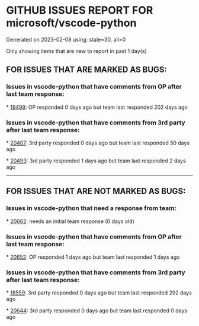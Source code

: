 
# GITHUB ISSUES REPORT FOR microsoft/vscode-python


Generated on 2023-02-08 using: stale=30, all=0


Only showing items that are new to report in past 1 day(s)


## FOR ISSUES THAT ARE MARKED AS BUGS:


### Issues in vscode-python that have comments from OP after last team response:


\* [19499](https://github.com/microsoft/vscode-python/issues/19499 "VSCode运行Python程序提示：ModuleNotFoundError，VSCode未找到导入的自定义的模块，只能手动向sys.path中把项目路径添加，但十分麻烦；Pycharm运行时会自动把项目经路添加至sys.path，开发者无需这般麻烦操作"): OP responded 0 days ago but team last responded 202 days ago

### Issues in vscode-python that have comments from 3rd party after last team response:


\* [20407](https://github.com/microsoft/vscode-python/issues/20407 "Debugging inside a container: debugger does not hit breakpoints anymore"): 3rd party responded 0 days ago but team last responded 50 days ago

\* [20493](https://github.com/microsoft/vscode-python/issues/20493 "Running selection forces focus to move to terminal when {&quot;terminal.integrated.defaultLocation&quot;: &quot;editor&quot;}"): 3rd party responded 1 days ago but team last responded 2 days ago

---

## FOR ISSUES THAT ARE NOT MARKED AS BUGS:


### Issues in vscode-python that need a response from team:


\* [20662](https://github.com/microsoft/vscode-python/issues/20662 "Remove sendCommand from server.ts"): needs an initial team response (0 days old)

### Issues in vscode-python that have comments from OP after last team response:


\* [20652](https://github.com/microsoft/vscode-python/issues/20652 "Python Extension will not load"): OP responded 1 days ago but team last responded 1 days ago

### Issues in vscode-python that have comments from 3rd party after last team response:


\* [18559](https://github.com/microsoft/vscode-python/issues/18559 "show class hierarchy or method override like pycharm"): 3rd party responded 0 days ago but team last responded 292 days ago

\* [20644](https://github.com/microsoft/vscode-python/issues/20644 "Use the previously specified interpreter for a project regardless of environment"): 3rd party responded 0 days ago but team last responded 0 days ago
